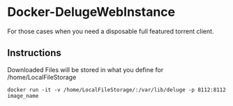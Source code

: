 # Docker-DelugeWebInstance
For those cases when you need a disposable full featured torrent client.

## Instructions

Downloaded Files will be stored in what you define for /home/LocalFileStorage

```
docker run -it -v /home/LocalFileStorage/:/var/lib/deluge -p 8112:8112 image_name
```
